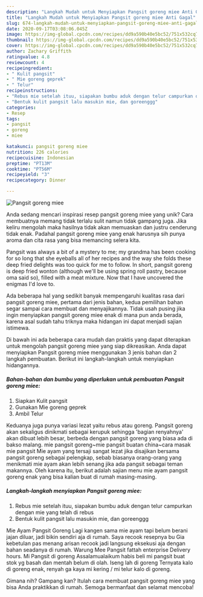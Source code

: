 ```yaml
---
description: "Langkah Mudah untuk Menyiapkan Pangsit goreng miee Anti Gagal"
title: "Langkah Mudah untuk Menyiapkan Pangsit goreng miee Anti Gagal"
slug: 674-langkah-mudah-untuk-menyiapkan-pangsit-goreng-miee-anti-gagal
date: 2020-09-17T03:08:06.045Z
image: https://img-global.cpcdn.com/recipes/dd9a590b40e5bc52/751x532cq70/pangsit-goreng-miee-foto-resep-utama.jpg
thumbnail: https://img-global.cpcdn.com/recipes/dd9a590b40e5bc52/751x532cq70/pangsit-goreng-miee-foto-resep-utama.jpg
cover: https://img-global.cpcdn.com/recipes/dd9a590b40e5bc52/751x532cq70/pangsit-goreng-miee-foto-resep-utama.jpg
author: Zachary Griffith
ratingvalue: 4.8
reviewcount: 4
recipeingredient:
- " Kulit pangsit"
- " Mie goreng geprek"
- " Telur"
recipeinstructions:
- "Rebus mie setelah ituu, siapakan bumbu aduk dengan telur campurkan dengan mie yang telah di rebus"
- "Bentuk kulit pangsit lalu masukin mie, dan goreenggg"
categories:
- Resep
tags:
- pangsit
- goreng
- miee

katakunci: pangsit goreng miee 
nutrition: 226 calories
recipecuisine: Indonesian
preptime: "PT13M"
cooktime: "PT56M"
recipeyield: "3"
recipecategory: Dinner

---
```



![Pangsit goreng miee](https://img-global.cpcdn.com/recipes/dd9a590b40e5bc52/751x532cq70/pangsit-goreng-miee-foto-resep-utama.jpg)

Anda sedang mencari inspirasi resep pangsit goreng miee yang unik? Cara membuatnya memang tidak terlalu sulit namun tidak gampang juga. Jika keliru mengolah maka hasilnya tidak akan memuaskan dan justru cenderung tidak enak. Padahal pangsit goreng miee yang enak harusnya sih punya aroma dan cita rasa yang bisa memancing selera kita.

Pangsit was always a bit of a mystery to me; my grandma has been cooking for so long that she eyeballs all of her recipes and the way she folds these deep fried delights was too quick for me to follow. In short, pangsit goreng is deep fried wonton (although we&#39;ll be using spring roll pastry, because oma said so), filled with a meat mixture. Now that I have uncovered the enigmas I&#39;d love to.

Ada beberapa hal yang sedikit banyak mempengaruhi kualitas rasa dari pangsit goreng miee, pertama dari jenis bahan, kedua pemilihan bahan segar sampai cara membuat dan menyajikannya. Tidak usah pusing jika ingin menyiapkan pangsit goreng miee enak di mana pun anda berada, karena asal sudah tahu triknya maka hidangan ini dapat menjadi sajian istimewa.


Di bawah ini ada beberapa cara mudah dan praktis yang dapat diterapkan untuk mengolah pangsit goreng miee yang siap dikreasikan. Anda dapat menyiapkan Pangsit goreng miee menggunakan 3 jenis bahan dan 2 langkah pembuatan. Berikut ini langkah-langkah untuk menyiapkan hidangannya.

<!--inarticleads1-->

##### Bahan-bahan dan bumbu yang diperlukan untuk pembuatan Pangsit goreng miee:

1. Siapkan  Kulit pangsit
1. Gunakan  Mie goreng geprek
1. Ambil  Telur


Keduanya juga punya variasi lezat yaitu rebus atau goreng. Pangsit goreng akan sekaligus dinikmati sebagai kerupuk sehingga &#39;bagian renyahnya&#39; akan dibuat lebih besar, berbeda dengan pangsit goreng yang biasa ada di bakso malang. mie pangsit goreng~mie pangsit buatan china~cara masak mie pangsit Mie ayam yang tersaji sangat lezat jika disajikan bersama pangsit goreng sebagai pelengkap, sebab biasanya orang-orang yang menikmati mie ayam akan lebih senang jika ada pangsit sebagai teman makannya. Oleh karena itu, berikut adalah sajian menu mie ayam pangsit goreng enak yang bisa kalian buat di rumah masing-masing. 

<!--inarticleads2-->

##### Langkah-langkah menyiapkan Pangsit goreng miee:

1. Rebus mie setelah ituu, siapakan bumbu aduk dengan telur campurkan dengan mie yang telah di rebus
1. Bentuk kulit pangsit lalu masukin mie, dan goreenggg


Mie Ayam Pangsit Goreng Lagi kangen sama mie ayam tapi belum berani jajan diluar, jadi bikin sendiri aja di rumah. Saya recook resepnya bu Gia kebetulan pas menang arisan recook jadi langsung eksekusi aja dengan bahan seadanya di rumah. Warung Mee Pangsit fattah enterprise Delivery hours. Mi Pangsit di goreng Assalamualaikum habis beli mi pangsit buat stok yg basah dan mentah belum di olah. Iseng lah di goreng Ternyata kalo di goreng enak, renyah ga kaya mi kering / mi telur kalo di goreng. 

Gimana nih? Gampang kan? Itulah cara membuat pangsit goreng miee yang bisa Anda praktikkan di rumah. Semoga bermanfaat dan selamat mencoba!
